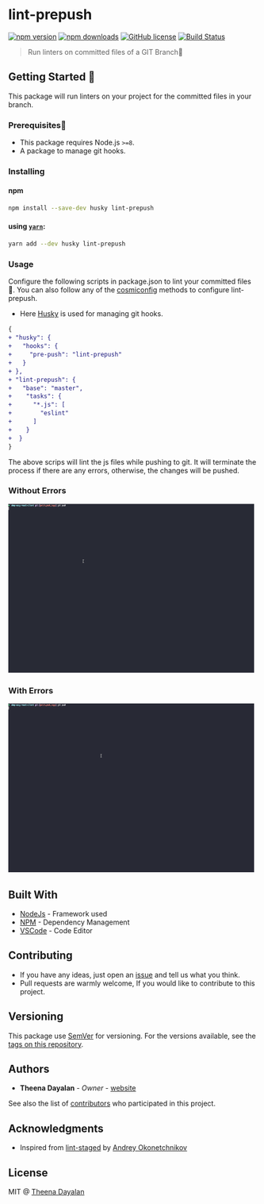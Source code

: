 # lint-prepush    
[![npm version](https://badge.fury.io/js/lint-prepush.svg)](https://www.npmjs.com/package/lint-prepush)
[![npm downloads](https://img.shields.io/npm/dt/lint-prepush.svg)](https://www.npmtrends.com/lint-prepush)
[![GitHub license](https://img.shields.io/github/license/theenadayalank/lint-prepush.svg)](https://github.com/theenadayalank/lint-prepush/blob/master/LICENSE)
[![Build Status](https://travis-ci.org/theenadayalank/lint-prepush.svg?branch=master)](https://travis-ci.org/theenadayalank/lint-prepush)


> Run linters on committed files of a GIT Branch🔬

## Getting Started 🔮

This package will run linters on your project for the committed files in your branch.

### Prerequisites🔭

* This package requires Node.js `>=8`. 
* A package to manage git hooks.

### Installing

#### npm

```bash
npm install --save-dev husky lint-prepush
```

#### using [`yarn`](https://yarnpkg.com/):

```bash
yarn add --dev husky lint-prepush
```

### Usage

Configure the following scripts in package.json to lint your committed files 🔧. You can also follow any of the  [cosmiconfig](https://github.com/davidtheclark/cosmiconfig) methods to configure lint-prepush.

* Here [Husky](https://github.com/typicode/husky) is used for managing git hooks. 

```diff
{
+ "husky": {
+   "hooks": {
+     "pre-push": "lint-prepush"
+   }
+ },
+ "lint-prepush": {
+   "base": "master",
+    "tasks": {
+      "*.js": [
+        "eslint"
+      ]
+    }
+  }
}
```

The above scrips will lint the js files while pushing to git. It will terminate the process if there are any errors, otherwise, the changes will be pushed.

### Without Errors
<img src="screenshots/OutputWithoutErrors.gif" width="496" height="340" alt="WithoutErrors">

### With Errors
<img src="screenshots/OutputWithErrors.gif" width="496" height="340" alt="With Erros">

## Built With

* [NodeJs](https://nodejs.org/en/) - Framework used
* [NPM](https://www.npmjs.com/) - Dependency Management
* [VSCode](https://code.visualstudio.com/) - Code Editor

## Contributing

* If you have any ideas, just open an [issue](https://github.com/theenadayalank/lint-prepush/issues) and tell us what you think.
* Pull requests are warmly welcome, If you would like to contribute to this project.


## Versioning

This package use [SemVer](http://semver.org/) for versioning. For the versions available, see the [tags on this repository](https://github.com/theenadayalank/lint-prepush/tags). 

## Authors

* **Theena Dayalan** - *Owner* - [website](https://www.theenadayalan.me/)

See also the list of [contributors](https://github.com/theenadayalank/lint-prepush/contributors) who participated in this project.

## Acknowledgments

* Inspired from [lint-staged](https://github.com/okonet/lint-staged) by [Andrey Okonetchnikov](https://github.com/okonet)

## License

MIT @ [Theena Dayalan](https://www.theenadayalan.me/)
